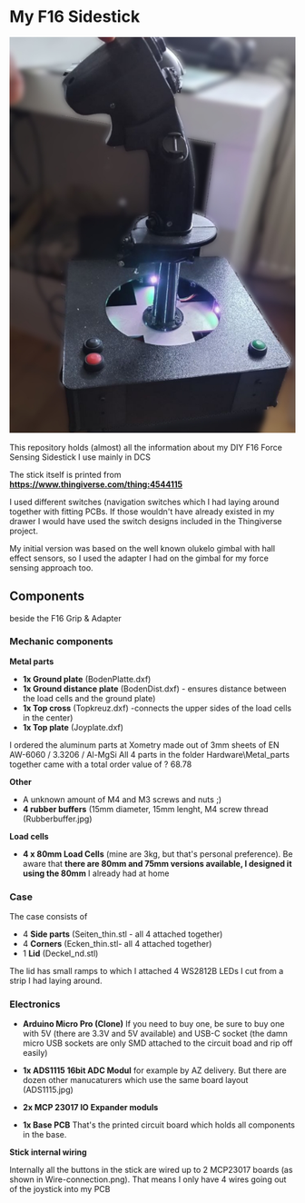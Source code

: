 # My F16 Sidestick

![Joystick](Hardware/JoyStick.jpg)

This repository holds (almost) all the information about my DIY F16 Force Sensing Sidestick I use mainly in DCS

The stick itself is printed from **https://www.thingiverse.com/thing:4544115**

I used different switches (navigation switches which I had laying around together with fitting PCBs. If those wouldn't have already existed in my drawer I would have used the switch designs included in the Thingiverse project.

My initial version was based on the well known olukelo gimbal with hall effect sensors, so I used the adapter I had on the gimbal for my force sensing approach too.

## Components
beside the F16 Grip & Adapter
### Mechanic components
**Metal parts**

* **1x Ground plate** (BodenPlatte.dxf)
* **1x Ground distance plate** (BodenDist.dxf) - ensures distance between the load cells and the ground plate)
* **1x Top cross** (Topkreuz.dxf) -connects the upper sides of the load cells in the center)
* **1x Top plate** (Joyplate.dxf) 

I ordered the aluminum parts at Xometry made out of 3mm sheets of EN AW-6060 / 3.3206 / Al-MgSi
All 4 parts in the folder Hardware\Metal_parts together came with a total order value of ? 68.78

**Other**

* A unknown amount of M4 and M3 screws and nuts ;)
* **4 rubber buffers** (15mm diameter, 15mm lenght, M4 screw thread (Rubberbuffer.jpg)

**Load cells**

* **4 x 80mm Load Cells** (mine are 3kg, but that's personal preference). Be aware that **there are 80mm and 75mm versions available, I designed it using the 80mm** I already had at home 

### Case

The case consists of 
* 4 **Side parts** (Seiten_thin.stl - all 4 attached together)
* 4 **Corners** (Ecken_thin.stl- all 4 attached together)
* 1 **Lid** (Deckel_nd.stl)

The lid has small ramps to which I attached 4 WS2812B LEDs I cut from a strip I had laying around.

### Electronics

* **Arduino Micro Pro (Clone)** If you need to buy one, be sure to buy one with 5V (there are 3.3V and 5V available) and USB-C socket (the damn micro USB sockets are only SMD attached to the circuit boad and rip off easily)

* **1x ADS1115 16bit ADC Modul** for example by AZ delivery. But there are dozen other manucaturers which use the same board layout (ADS1115.jpg)
* **2x MCP 23017 IO Expander moduls**  

* **1x Base PCB** That's the printed circuit board which holds all components in the base. 


**Stick internal wiring**

Internally all the buttons in the stick are wired up to 2 MCP23017 boards (as shown in Wire-connection.png). That means I only have 4 wires going out of the joystick into my PCB



